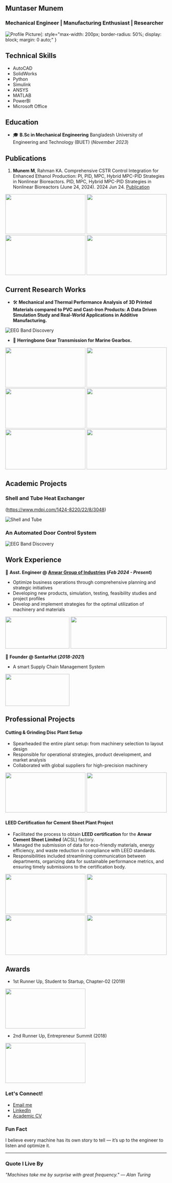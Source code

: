 ## Muntaser Munem

### Mechanical Engineer | Manufacturing Enthusiast | Researcher

![Profile Picture](/img/pic.jpeg){: style="max-width: 200px; border-radius: 50%; display: block; margin: 0 auto;" }

## Technical Skills 
- AutoCAD                          
- SolidWorks                       
- Python                           
- Simulink                         
- ANSYS                      
- MATLAB
- PowerBI
- Microsoft Office

## Education

- 🎓 **B.Sc in Mechanical Engineering** Bangladesh University of Engineering and Technology (BUET) (_November 2023_)

## Publications

1. **Munem M**, Rahman KA. Comprehensive CSTR Control Integration for Enhanced Ethanol Production: PI, PID, MPC, Hybrid MPC-PID Strategies in Nonlinear Bioreactors. PID, MPC, Hybrid MPC-PID Strategies in Nonlinear Bioreactors (June 24, 2024). 2024 Jun 24.
[Publication](https://papers.ssrn.com/sol3/papers.cfm?abstract_id=4874366)

<img src="./img/bio.jpg" width=250 height=125>
<img src="./img/gra.jpg" width=250 height=125>

<img src="./img/mpc.jpg" width=250 height=125>
<img src="./img/mpgra.jpg" width=250 height=125>

## Current Research Works

- 🛠 **Mechanical and Thermal Performance Analysis of 3D Printed Materials compared to PVC and Cast-Iron Products: A Data Driven Simulation Study and Real-World Applications in Additive Manufacturing.**

![EEG Band Discovery](/assets/img/eeg_band_discovery.jpeg)

- 🔧 **Herringbone Gear Transmission for Marine Gearbox.**

<img src="./img/gear_1.jpg" width=250 height=125>
<img src="./img/gear_2.jpg" width=250 height=125>

<img src="./img/gear_3.jpg" width=250 height=125>
<img src="./img/gear_4.jpg" width=250 height=125>

<img src="./img/gear_5.jpg" width=250 height=125>
<img src="./img/gear_6.jpg" width=250 height=125>

## Academic Projects

### Shell and Tube Heat Exchanger
(https://www.mdpi.com/1424-8220/22/8/3048)

![Shell and Tube](/img/shell.jpeg)

### An Automated Door Control System

![EEG Band Discovery](/assets/img/eeg_band_discovery.jpeg)

## Work Experience

💼 **Asst. Engineer @ [Anwar Group of Industries](https://www.anwargroup.com/) (_Feb 2024 - Present_)**

- Optimize business operations through comprehensive planning and strategic initiatives
- Developing new products, simulation, testing, feasibility studies and project profiles
- Develop and implement strategies for the optimal utilization of machinery and materials

<img src="./img/anwa.jpg" width=200 height=100>
<img src="./img/anwar.png" width=300 height=100>

💼 **Founder @ SantarHut  (_2018-2021_)**

- A smart Supply Chain Management System

<img src="./img/santa.jpeg" width=200 height=100>

## Professional Projects

#### Cutting & Grinding Disc Plant Setup

-  Spearheaded the entire plant setup: from machinery selection to layout design
-  Responsible for operational strategies, product development, and market analysis
-  Collaborated with global suppliers for high-precision machinery

<img src="./img/disc_2.jpg" width=250 height=125>
<img src="./img/layout.jpg" width=250 height=125>

#### LEED Certification for Cement Sheet Plant Project

-  Facilitated the process to obtain **LEED certification** for the **Anwar Cement Sheet Limited** (ACSL) factory. 
-  Managed the submission of data for eco-friendly materials, energy efficiency, and waste reduction in compliance with LEED standards.
-  Responsibilities included streamlining communication between departments, organizing data for sustainable performance metrics, and ensuring timely submissions to the certification body.

<img src="./img/plant.jpg" width=250 height=125>
<img src="./img/solar.jpg" width=250 height=125>

<img src="./img/solar_2.jpg" width=250 height=125>
<img src="./img/Coverage.jpg" width=250 height=125>

## Awards
- 1st Runner Up, Student to Startup, Chapter-02 (2019)
  
<img src="./img/awa_2.jpeg" width=250 height=125>  

- 2nd Runner Up, Entrepreneur Summit (2018)

<img src="./img/awa_1.jpeg" width=250 height=125>


###  Let's Connect!

-  [Email me](mailto:muntasermunem@gmail.com)
-  [LinkedIn](https://www.linkedin.com/in/muntaser-munem?utm_source=share&utm_campaign=share_via&utm_content=profile&utm_medium=android_app)
-  [Academic CV](https://drive.google.com/file/d/1aDPnOsvN6wqHumwJWL7aueCZc2Lx4yxy/view?usp=drive_link)

### **Fun Fact**
I believe every machine has its own story to tell — it’s up to the engineer to listen and optimize it.

---

###  **Quote I Live By**

_"Machines take me by surprise with great frequency." — Alan Turing_





